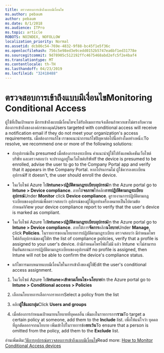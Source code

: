 ```yaml
---
title: ตรวจสอบการเข้าถึงแบบมีเงื่อนไข
ms.author: pebaum
author: pebaum
ms.date: 8/1/2018
ms.audience: ITPro
ms.topic: article
ROBOTS: NOINDEX, NOFOLLOW
localization_priority: Normal
ms.assetid: dcb86c54-769e-4832-9f88-bc45f1e5f36c
ms.openlocfilehash: 756c5e98ed3e9cedd0152b5747ea6bf1ed31778e
ms.sourcegitcommit: 9d78905c512192ffc4675468abd2efc5f2e4baf4
ms.translationtype: MT
ms.contentlocale: th-TH
ms.lasthandoff: 04/23/2019
ms.locfileid: "32418488"
---
```

# <a name="monitoring-conditional-access"></a><span data-ttu-id="454fb-102">ตรวจสอบการเข้าถึงแบบมีเงื่อนไข</span><span class="sxs-lookup"><span data-stu-id="454fb-102">Monitoring Conditional Access</span></span>

<span data-ttu-id="454fb-103">ผู้ใช้ที่เป็นเป้าหมาย มีการเข้าถึงแบบมีเงื่อนไขจะได้รับอีเมลการแจ้งเตือนถ้าพวกเขาไม่ตรงกับความต้องการเข้าถึงขององค์กรของคุณ</span><span class="sxs-lookup"><span data-stu-id="454fb-103">Users targeted with conditional access will receive a notification email if they do not meet your organization's access requirements.</span></span> <span data-ttu-id="454fb-104">เมื่อต้องการแก้ไข เราขอแนะนำการแก้ไขปัญหาต่อไปนี้อย่างใดอย่างหนึ่ง:</span><span class="sxs-lookup"><span data-stu-id="454fb-104">To resolve, we recommend one or more of the following solutions:</span></span>
  
- <span data-ttu-id="454fb-105">ถ้าอุปกรณ์เป็น presumed เมื่อต้องการลงทะเบียน คำแนะนำผู้ใช้ไปยังแอพลิเคชันเว็บไซต์บริษัท และตรวจสอบว่า จะปรากฏอยู่ในเว็บไซต์บริษัท</span><span class="sxs-lookup"><span data-stu-id="454fb-105">If the device is presumed to be enrolled, advise the user to go to the Company Portal app and verify that it appears in the Company Portal.</span></span> <span data-ttu-id="454fb-106">หากโปรแกรมไม่ ผู้ใช้ควรลงทะเบียนอุปกรณ์</span><span class="sxs-lookup"><span data-stu-id="454fb-106">If it doesn't, the user should enroll the device.</span></span>
    
- <span data-ttu-id="454fb-107">ในเว็บไซต์ Azure ไป**Intune\>ปฏิบัติตามกฎระเบียบอุปกรณ์**</span><span class="sxs-lookup"><span data-stu-id="454fb-107">In the Azure portal go to **Intune \> Device compliance**.</span></span> <span data-ttu-id="454fb-108">ภายใต้**จอภาพ**ให้คลิก**การปฏิบัติตามกฎระเบียบอุปกรณ์**</span><span class="sxs-lookup"><span data-stu-id="454fb-108">Under **Monitor** click **Device compliance**.</span></span> <span data-ttu-id="454fb-109">ดูรายงานการปฏิบัติตามกฎระเบียบของอุปกรณ์เพื่อตรวจสอบว่า อุปกรณ์ของผู้ใช้ถูกทำเครื่องหมายเป็นไปตามข้อกำหนด</span><span class="sxs-lookup"><span data-stu-id="454fb-109">View your device compliance report to verify that the user's device is marked as compliant.</span></span> 
    
- <span data-ttu-id="454fb-110">ในเว็บไซต์ Azure ไป**Intune\>ปฏิบัติตามกฎระเบียบอุปกรณ์**</span><span class="sxs-lookup"><span data-stu-id="454fb-110">In the Azure portal go to **Intune \> Device compliance**.</span></span> <span data-ttu-id="454fb-111">ภายใต้การ**จัดการ**คลิก**นโยบาย**</span><span class="sxs-lookup"><span data-stu-id="454fb-111">Under **Manage**, click **Policies**.</span></span> <span data-ttu-id="454fb-112">ในรายการของนโยบายการปฏิบัติตามกฎระเบียบ ตรวจสอบว่า มีกำหนดโพรไฟล์กับอุปกรณ์ของผู้ใช้</span><span class="sxs-lookup"><span data-stu-id="454fb-112">In the list of compliance policies, verify that a profile is assigned to your user's device.</span></span> <span data-ttu-id="454fb-113">ถ้ามีกำหนดโพรไฟล์ไม่มี แล้ว Intune จะไม่สามารถยืนยันสถานะการปฏิบัติตามกฎระเบียบของอุปกรณ์</span><span class="sxs-lookup"><span data-stu-id="454fb-113">If no profile is assigned, then Intune will not be able to confirm the device's compliance status.</span></span> 
    
- <span data-ttu-id="454fb-114">แก้ไขการมอบหมายแบบมีเงื่อนไขในการเข้าถึงของผู้ใช้</span><span class="sxs-lookup"><span data-stu-id="454fb-114">Edit the user's conditional access assignment.</span></span>
    
1. <span data-ttu-id="454fb-115">ในเว็บไซต์ Azure ไป**Intune\>เข้าตามเงื่อนไข\>นโยบาย**</span><span class="sxs-lookup"><span data-stu-id="454fb-115">In the Azure portal go to **Intune \> Conditional access \> Policies**</span></span>
    
2. <span data-ttu-id="454fb-116">เลือกนโยบายการเลือกจากรายการ</span><span class="sxs-lookup"><span data-stu-id="454fb-116">Select a policy from the list</span></span>
    
3. <span data-ttu-id="454fb-117">คลิก**ผู้ใช้และกลุ่ม**</span><span class="sxs-lookup"><span data-stu-id="454fb-117">Click **Users and groups**</span></span>
    
4. <span data-ttu-id="454fb-118">เมื่อต้องการกำหนดเป้าหมายนโยบายที่บุคคลอื่น เพิ่มลงในรายการการ**รวม**</span><span class="sxs-lookup"><span data-stu-id="454fb-118">To target a certain policy at someone, add them to the **Include** list.</span></span> <span data-ttu-id="454fb-119">เพื่อให้แน่ใจว่า บุคคลที่ถูกตัดออกจากนโยบาย เพิ่มเข้าไปในรายการข้อ**ยกเว้น**</span><span class="sxs-lookup"><span data-stu-id="454fb-119">To ensure that a person is omitted from the policy, add them to the **Exclude** list.</span></span> 
    
<span data-ttu-id="454fb-120">อ่านเพิ่มเติม:[วิธีการอุปกรณ์ตรวจสอบการเข้าถึงแบบมีเงื่อนไข](https://docs.microsoft.com/intune/conditional-access-exchange-monitor)</span><span class="sxs-lookup"><span data-stu-id="454fb-120">Read more: [How to Monitor Conditional Access devices](https://docs.microsoft.com/intune/conditional-access-exchange-monitor)</span></span>
  

